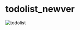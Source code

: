 # todolist_newver
![todolist](https://github.com/JAEMINKWAK/todolist_newver/assets/95974639/3e76c173-ba4f-4021-b0cb-95b02d7b3cd3)

